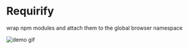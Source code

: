 

# Requirify

wrap npm modules and attach them to the global browser namespace

![demo gif](http://i.imgur.com/qVu9s53.gif)
